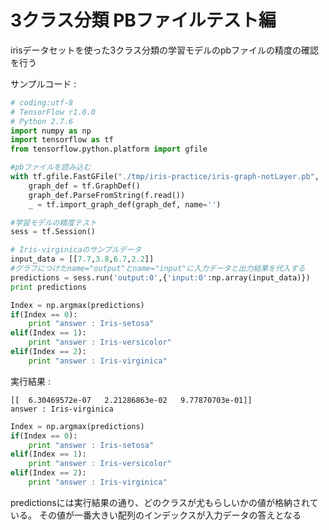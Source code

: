 # 3クラス分類 PBファイルテスト編

irisデータセットを使った3クラス分類の学習モデルのpbファイルの精度の確認を行う

サンプルコード :
```python
# coding:utf-8
# TensorFlow r1.0.0
# Python 2.7.6
import numpy as np
import tensorflow as tf
from tensorflow.python.platform import gfile

#pbファイルを読み込む
with tf.gfile.FastGFile("./tmp/iris-practice/iris-graph-notLayer.pb", 'rb') as f:
    graph_def = tf.GraphDef()
    graph_def.ParseFromString(f.read())
    _ = tf.import_graph_def(graph_def, name='')

#学習モデルの精度テスト    
sess = tf.Session()

# Iris-virginicaのサンプルデータ
input_data = [[7.7,3.8,6.7,2.2]]
#グラフにつけたname="output"とname="input"に入力データと出力結果を代入する
predictions = sess.run('output:0',{'input:0':np.array(input_data)})
print predictions

Index = np.argmax(predictions)
if(Index == 0):
    print "answer : Iris-setosa"
elif(Index == 1):
    print "answer : Iris-versicolor"
elif(Index == 2):
    print "answer : Iris-virginica"
```

実行結果 :

```
[[  6.30469572e-07   2.21286863e-02   9.77870703e-01]]
answer : Iris-virginica
```

```python
Index = np.argmax(predictions)
if(Index == 0):
    print "answer : Iris-setosa"
elif(Index == 1):
    print "answer : Iris-versicolor"
elif(Index == 2):
    print "answer : Iris-virginica"
```
predictionsには実行結果の通り、どのクラスが尤もらしいかの値が格納されている。
その値が一番大きい配列のインデックスが入力データの答えとなる

